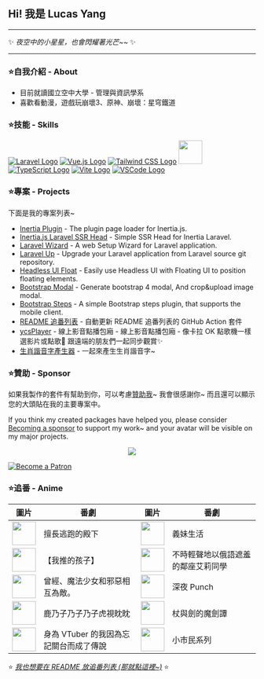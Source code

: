 ## Hi! 我是 Lucas Yang

---

✨ *夜空中的小星星，也會閃耀著光芒~~* ✨

---

### ⭐自我介紹 - About

* 目前就讀國立空中大學 - 管理與資訊學系
* 喜歡看動漫，遊戲玩崩壞3、原神、崩壞：星穹鐵道

### ⭐技能 - Skills

[![Laravel Logo](https://skillicons.dev/icons?i=laravel&theme=light)](https://laravel.com/)
[![Vue.js Logo](https://skillicons.dev/icons?i=vue&theme=light)](https://vuejs.org/)
[![Tailwind CSS Logo](https://skillicons.dev/icons?i=tailwind&theme=light)](https://tailwindcss.com/)
<a href="https://inertiajs.com/"><img src="https://star-note-lucas.vercel.app/images/inertiajs-logo-rounded.svg" width="48" height="48"></a>
[![TypeScript Logo](https://skillicons.dev/icons?i=ts)](https://www.typescriptlang.org/)
[![Vite Logo](https://skillicons.dev/icons?i=vite&theme=light)](https://vitejs.dev/)
[![VSCode Logo](https://skillicons.dev/icons?i=vscode&theme=light)](https://code.visualstudio.com/)

### ⭐專案 - Projects

下面是我的專案列表~

* [Inertia Plugin](https://github.com/ycs77/inertia-plugin) - The plugin page loader for Inertia.js.
* [Inertia.js Laravel SSR Head](https://github.com/ycs77/inertia-laravel-ssr-head) - Simple SSR Head for Inertia Laravel.
* [Laravel Wizard](https://github.com/ycs77/laravel-wizard) - A web Setup Wizard for Laravel application.
* [Laravel Up](https://laravel-up.vercel.app/) - Upgrade your Laravel application from Laravel source git repository.
* [Headless UI Float](https://github.com/ycs77/headlessui-float) - Easily use Headless UI with Floating UI to position floating elements.
* [Bootstrap Modal](https://github.com/ycs77/jquery-plugin-bsModal) - Generate bootstrap 4 modal, And crop&upload image modal.
* [Bootstrap Steps](https://github.com/ycs77/bootstrap-steps) - A simple Bootstrap steps plugin, that supports the mobile client.
* [README 追番列表](https://github.com/ycs77/readme-anime-list) - 自動更新 README 追番列表的 GitHub Action 套件
* [ycsPlayer](https://github.com/ycs77/ycsplayer) - 線上影音點播包廂 - 線上影音點播包廂 - 像卡拉 OK 點歌機一樣選影片或點歌🎵 跟遠端的朋友們一起同步觀賞✨
* [生肖諧音字產生器](https://github.com/ycs77/zodiac-homophone-generator) - 一起來產生生肖諧音字~

### ⭐贊助 - Sponsor

如果我製作的套件有幫助到你，可以考慮[贊助我](https://www.patreon.com/ycs77)~ 我會很感謝你~ 而且還可以顯示您的大頭貼在我的主要專案中。

If you think my created packages have helped you, please consider [Becoming a sponsor](https://www.patreon.com/ycs77) to support my work~ and your avatar will be visible on my major projects.

<p align="center">
  <a href="https://www.patreon.com/ycs77">
    <img src="https://cdn.jsdelivr.net/gh/ycs77/static/sponsors.svg"/>
  </a>
</p>

<a href="https://www.patreon.com/ycs77">
  <img src="https://c5.patreon.com/external/logo/become_a_patron_button.png" alt="Become a Patron" />
</a>

<br />

### ⭐追番 - Anime

| 圖片 | 番劇 | 圖片 | 番劇 |
| --- | --- | --- | --- |
| [<img src="https://lain.bgm.tv/r/100/pic/cover/l/32/14/424573_YYLzT.jpg" width="48">](https://lain.bgm.tv/pic/cover/l/32/14/424573_YYLzT.jpg) | 擅長逃跑的殿下 | [<img src="https://lain.bgm.tv/r/100/pic/cover/l/40/01/393037_I7mvN.jpg" width="48">](https://lain.bgm.tv/pic/cover/l/40/01/393037_I7mvN.jpg) | 義妹生活 |
| [<img src="https://lain.bgm.tv/r/100/pic/cover/l/d1/1c/443428_FIhFu.jpg" width="48">](https://lain.bgm.tv/pic/cover/l/d1/1c/443428_FIhFu.jpg) | 【我推的孩子】 | [<img src="https://lain.bgm.tv/r/100/pic/cover/l/7c/8e/424883_BpzVb.jpg" width="48">](https://lain.bgm.tv/pic/cover/l/7c/8e/424883_BpzVb.jpg) | 不時輕聲地以俄語遮羞的鄰座艾莉同學 |
| [<img src="https://lain.bgm.tv/r/100/pic/cover/l/c9/4f/465884_fqZbB.jpg" width="48">](https://lain.bgm.tv/pic/cover/l/c9/4f/465884_fqZbB.jpg) | 曾經、魔法少女和邪惡相互為敵。 | [<img src="https://lain.bgm.tv/r/100/pic/cover/l/0c/cf/477207_0lA1U.jpg" width="48">](https://lain.bgm.tv/pic/cover/l/0c/cf/477207_0lA1U.jpg) | 深夜 Punch |
| [<img src="https://lain.bgm.tv/r/100/pic/cover/l/b1/7b/484761_fLYU6.jpg" width="48">](https://lain.bgm.tv/pic/cover/l/b1/7b/484761_fLYU6.jpg) | 鹿乃子乃子乃子虎視眈眈 | [<img src="https://lain.bgm.tv/r/100/pic/cover/l/6d/e5/479477_19844.jpg" width="48">](https://lain.bgm.tv/pic/cover/l/6d/e5/479477_19844.jpg) | 杖與劍的魔劍譚 |
| [<img src="https://lain.bgm.tv/r/100/pic/cover/l/fb/28/416320_Iprrq.jpg" width="48">](https://lain.bgm.tv/pic/cover/l/fb/28/416320_Iprrq.jpg) | 身為 VTuber 的我因為忘記關台而成了傳說 | [<img src="https://lain.bgm.tv/r/100/pic/cover/l/e2/f4/474906_qcssq.jpg" width="48">](https://lain.bgm.tv/pic/cover/l/e2/f4/474906_qcssq.jpg) | 小市民系列 |

⭐ *[我也想要在 README 放追番列表 (那就點這裡~)](https://github.com/ycs77/readme-anime-list)* ⭐
